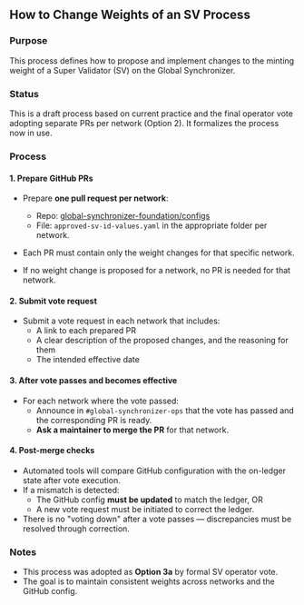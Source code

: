 ## How to Change Weights of an SV Process

### Purpose

This process defines how to propose and implement changes to the minting weight of a Super Validator (SV) on the Global Synchronizer.

### Status

This is a draft process based on current practice and the final operator vote adopting separate PRs per network (Option 2). It formalizes the process now in use.

### Process

#### 1. Prepare GitHub PRs

- Prepare **one pull request per network**:
  - Repo: [global-synchronizer-foundation/configs](https://github.com/global-synchronizer-foundation/configs)
  - File: `approved-sv-id-values.yaml` in the appropriate folder per network.

- Each PR must contain only the weight changes for that specific network.
- If no weight change is proposed for a network, no PR is needed for that network.

#### 2. Submit vote request

- Submit a vote request in each network that includes:
  - A link to each prepared PR
  - A clear description of the proposed changes, and the reasoning for them
  - The intended effective date


#### 3. After vote passes and becomes effective

- For each network where the vote passed:
  - Announce in `#global-synchronizer-ops` that the vote has passed and the corresponding PR is ready.
  - **Ask a maintainer to merge the PR** for that network.


#### 4. Post-merge checks

- Automated tools will compare GitHub configuration with the on-ledger state after vote execution.
- If a mismatch is detected:
  - The GitHub config **must be updated** to match the ledger, OR
  - A new vote request must be initiated to correct the ledger.
- There is no "voting down" after a vote passes — discrepancies must be resolved through correction.

### Notes

- This process was adopted as **Option 3a** by formal SV operator vote.
- The goal is to maintain consistent weights across networks and the GitHub config.
